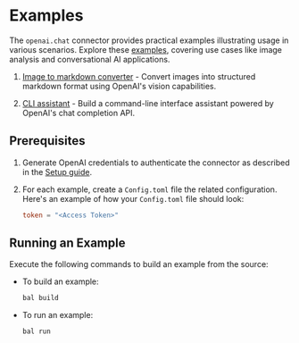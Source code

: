 # Examples

The `openai.chat` connector provides practical examples illustrating usage in various scenarios. Explore these [examples](https://github.com/ballerina-platform/module-ballerinax-openai.chat/tree/main/examples), covering use cases like image analysis and conversational AI applications.

1. [Image to markdown converter](https://github.com/ballerina-platform/module-ballerinax-openai.chat/tree/main/examples/image-to-markdown-converter) - Convert images into structured markdown format using OpenAI's vision capabilities.

2. [CLI assistant](https://github.com/ballerina-platform/module-ballerinax-openai.chat/tree/main/examples/cli-assistant) - Build a command-line interface assistant powered by OpenAI's chat completion API.

## Prerequisites

1. Generate OpenAI credentials to authenticate the connector as described in the [Setup guide](https://central.ballerina.io/ballerinax/openai.chat/latest#setup-guide).

2. For each example, create a `Config.toml` file the related configuration. Here's an example of how your `Config.toml` file should look:

    ```toml
    token = "<Access Token>"
    ```

## Running an Example

Execute the following commands to build an example from the source:

* To build an example:

    ```bash
    bal build
    ```

* To run an example:

    ```bash
    bal run
    ```